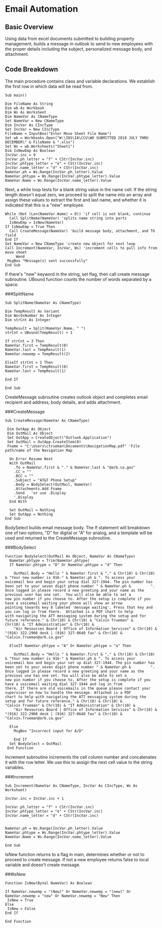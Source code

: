 # Email Automation

## Basic Overview
Using data from excel documents submitted to building property management, builds a message in outlook to send to new employees with the proper details including the subject, personalized message body, and attachment. 

## Code Breakdown
The main procedure contains class and variable declarations. We establish the first row in which data will be read from.

    Sub main()

    Dim FileName As String
    Dim wb As Workbook
    Dim Ws As Worksheet
    Dim NameVar As CNameType
    Set NameVar = New CNameType
    Dim IncVar As CIncType
    Set IncVar = New CIncType
    FileName = InputBox("Enter Move Sheet File Name")
    Set wb = Workbooks.Open("W:\IOS\IA\CCU\WO SUBMITTED 2018 JULY THRU DECEMBER\" & FileName & ".xlsx")
    Set Ws = wb.Worksheets("Sheet1")
    Dim IsNewEmp As Boolean
    IncVar.inc = 9
    IncVar.ph_letter = "f" + CStr(IncVar.inc)
    IncVar.phtype_letter = "e" + CStr(IncVar.inc)
    IncVar.name_letter = "d" + CStr(IncVar.inc)
    NameVar.ph = Ws.Range(IncVar.ph_letter).Value
    NameVar.phtype = Ws.Range(IncVar.phtype_letter).Value
    NameVar.Name = Ws.Range(IncVar.name_letter).Value


Next, a while loop tests for a blank string value in the name cell. If the string length doesn't equal zero, we proceed to split the name into an array and assign these values to extract the first and last name, and whether it is indicated that this is a "new" employee.


    While (Not (Len(NameVar.Name) = 0)) 'if cell is not blank, continue
      Call SplitName(NameVar) 'splits name string into parts
      IsNewEmp = IsNew(NameVar)
    If IsNewEmp = True Then
      Call CreateMessage(NameVar) 'build message body, attachment, and TO field
    End If
    Set NameVar = New CNameType 'create new object for next loop
    Call Increment(NameVar, IncVar, Ws) 'increment cells to pull info from move sheet
         Wend
     MsgBox "Message(s) sent successfully"
    End Sub


If there's "new" keyword in the string, set flag, then call create message subroutine. UBound function counts the number of words separated by a space.


###SplitName

    Sub SplitName(NameVar As CNameType)

    Dim TempResult As Variant
    Dim WordsNumber As Integer
    Dim strCnt As Integer

    TempResult = Split(NameVar.Name, " ")
    strCnt = UBound(TempResult) + 1

    If strCnt = 3 Then
    NameVar.first = TempResult(0)
    NameVar.last = TempResult(1)
    NameVar.newemp = TempResult(2)

    ElseIf strCnt = 2 Then
    NameVar.first = TempResult(0)
    NameVar.last = TempResult(1)

    End If

    End Sub


 
CreateMessage subroutine creates outlook object and completes email recipient and address, body details, and adds attachment.


###CreateMessage


    Sub CreateMessage(NameVar As CNameType)

     Dim OutApp As Object
     Dim OutMail As Object
     Set OutApp = CreateObject("Outlook.Application")
     Set OutMail = OutApp.CreateItem(0)
     Fname = "C:\Users\ctrueman\Documents\NavigationMap.pdf" 'File path/name of the Navigation Map
  
      On Error Resume Next
      With OutMail
        .To = NameVar.first & "." & NameVar.last & "@arb.ca.gov"
        .CC = ""
        .BCC = ""
        .Subject = "AT&T Phone Setup"
        .Body = BodySelect(OutMail, NameVar)
        .Attachments.Add Fname
        .Send   'or use .Display
        '.Display
      End With
    
      Set OutMail = Nothing
      Set OutApp = Nothing
    End Sub
    
    

BodySelect builds email message body. The If statement will breakdown one of two options, "D" for digital or "A" for analog, and a template will be used and returned to the CreateMessage subroutine.

###BodySelect

    
    Function BodySelect(OutMail As Object, NameVar As CNameType)
      NameVar.phtype = Trim(NameVar.phtype)
      If NameVar.phtype = "D" Or NameVar.phtype = "d" Then
      
        OutMail.Body = "Hello " & NameVar.first & "," & Chr(10) & Chr(10) & "Your new number is 916-" & NameVar.ph & ". To access your           voicemail box and begin your setup dial 327-1944. The pin number has been set to your seven digit phone number " & NameVar.ph &         ". Once logged in please record a new greeting and your name as the previous user has one set.  You will also be able to set a           new pin number if you choose to. After the setup is complete if you have a voicemail waiting your phone will show an arrow               pointing towards key 8 labeled 'message waiting'. Press that key and you can log in from there.  Attached is a PDF chart to help         with navigating the ATT messaging system during the setup and for future reference." & Chr(10) & Chr(10) & "Calvin Trueman" &           Chr(10) & "IT Administration" & Chr(10) & _
        "Air Resources Board | Office of Information Services" & Chr(10) & "(916) 322-2908 desk | (916) 327-0640 fax" & Chr(10) &               "Calvin.Trueman@arb.ca.gov"
        
      ElseIf NameVar.phtype = "A" Or NameVar.phtype = "a" Then
 
        OutMail.Body = "Hello " & NameVar.first & "," & Chr(10) & Chr(10) & "Your new number is 916-" & NameVar.ph & ". To access your           voicemail box and begin your set up dial 327-1944. The pin number has been set to your seven digit phone number " & NameVar.ph &         ". Once logged in please record a new greeting and your name as the previous use has one set. You will also be able to set a             new pin number if you choose to. After the setup is complete if you have a voicemail waiting dial 327-1944 and log in from               there. If there are old voicemails in the queue please contact your supervisor on how to handle the message. Attached is a PDF           chart to help with navigating the ATT messaging system during the setup and for future reference." & Chr(10) & Chr(10) &                 "Calvin Trueman" & Chr(10) & "IT Administration" & Chr(10) & _
        "Air Resources Board | Office of Information Services" & Chr(10) & "(916) 322-2908 desk | (916) 327-0640 fax" & Chr(10) &               "Calvin.Trueman@arb.ca.gov"
        
      Else
        MsgBox "Incorrect input for A/D"
        
        End If   
      Set BodySelect = OutMail
     End Function
     
     
     
     
Increment subroutine increments the cell column number and concatenates it with the row letter. We use this to assign the next cell value to the string variables.
     
###Increment


     
    Sub Increment(NameVar As CNameType, IncVar As CIncType, Ws As Worksheet)

    IncVar.inc = IncVar.inc + 1

    IncVar.ph_letter = "f" + CStr(IncVar.inc)
    IncVar.phtype_letter = "e" + CStr(IncVar.inc)
    IncVar.name_letter = "d" + CStr(IncVar.inc)
 
  
    NameVar.ph = Ws.Range(IncVar.ph_letter).Value
    NameVar.phtype = Ws.Range(IncVar.phtype_letter).Value
    NameVar.Name = Ws.Range(IncVar.name_letter).Value
 
    End Sub
    
    
    
IsNew function returns to a flag in main, determines whether or not to proceed to create message. If not a new employee returns false to local variable and doesn't create message.   

    
###IsNew


    Function IsNew(ByVal NameVar) As Boolean

    If NameVar.newemp = "(New)" Or NameVar.newemp = "(new)" Or NameVar.newemp = "new" Or NameVar.newemp = "New" Then
     IsNew = True
    Else
     IsNew = False
    End If

    End Function
    
    
    
